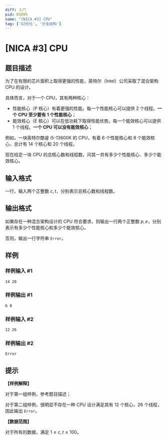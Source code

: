 ```yaml
---
diff: 入门
pid: B3895
name: "[NICA #3] CPU"
tag: ['O2优化', '分支结构']
---
```

# [NICA #3] CPU
## 题目描述

为了在有限的芯片面积上取得更强的性能，英特尔（Intel）公司采取了混合架构 CPU 的设计。

具体而言，对于一个 CPU，其有两种核心：
- 性能核心（P 核心）有着更强的性能。每一个性能核心可以提供 $2$ 个线程。**一个 CPU 至少要有 $1$ 个性能核心**；
- 能效核心（E 核心）可以在低功耗下取得性能优势。每一个能效核心可以提供 $1$ 个线程。**一个 CPU 可以没有能效核心**；

例如，一块英特尔酷睿 i5-13600K 的 CPU，有着 $6$ 个性能核心和 $8$ 个能效核心，总计有 $14$ 个核心和 $20$ 个线程。

现在给定一块 CPU 的总核心数和线程数，问其一共有多少个性能核心、多少个能效核心。
## 输入格式

一行，输入两个正整数 $c,t$，分别表示总核心数和线程数。
## 输出格式

如果存在一种混合架构设计的 CPU 符合要求，则输出一行两个正整数 $p,e$，分别表示有多少个性能核心和多少个能效核心。

否则，输出一行字符串 $\texttt{Error}$。
## 样例

### 样例输入 #1
```
14 20
```
### 样例输出 #1
```
6 8
```
### 样例输入 #2
```
12 26
```
### 样例输出 #2
```
Error
```
## 提示

**【样例解释】**

对于第一组样例，参考题目描述；

对于第二组样例，很明显不存在一种 CPU 设计满足其有 $12$ 个核心，$26$ 个线程，因此输出 $\texttt{Error}$。

**【数据范围】**

对于所有的数据，满足 $1 \leq c,t \leq 100$。
